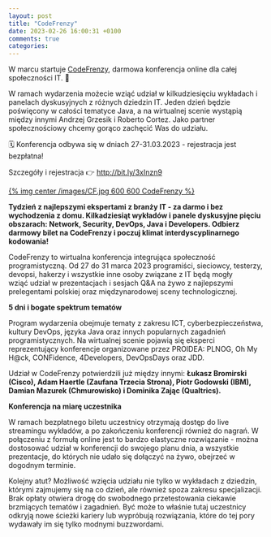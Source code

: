 ```yaml
---
layout: post
title: "CodeFrenzy"
date: 2023-02-26 16:00:31 +0100
comments: true
categories: 
---
```



W marcu startuje <a href="https://codefrenzy.pl/" target="_blank">CodeFrenzy</a>, darmowa konferencja online dla całej społeczności IT. 🙌  

W ramach wydarzenia możecie wziąć udział w kilkudziesięciu wykładach i panelach dyskusyjnych z różnych dziedzin IT. Jeden dzień będzie poświęcony w całości tematyce Java, a na wirtualnej scenie wystąpią między innymi Andrzej Grzesik i Roberto Cortez. Jako partner społecznościowy chcemy gorąco zachęcić Was do udziału.

🗓 Konferencja odbywa się w dniach 27-31.03.2023 - rejestracja jest bezpłatna!

Szczegóły i rejestracja 👉 http://bit.ly/3xInzn9  

[{% img center /images/CF.jpg 600 600 CodeFrenzy %}](https://codefrenzy.pl/)

<!-- more -->

<b>
Tydzień z najlepszymi ekspertami z branży IT - za darmo i bez wychodzenia z domu. Kilkadziesiąt wykładów i panele dyskusyjne pięciu obszarach: Network, Security, DevOps, Java i Developers. Odbierz darmowy bilet na CodeFrenzy i poczuj klimat interdyscyplinarnego kodowania!</b>

CodeFrenzy to wirtualna konferencja integrująca społeczność programistyczną. Od 27 do 31 marca 2023 programiści, sieciowcy, testerzy, devopsi, hakerzy i wszystkie inne osoby związane z IT będą mogły wziąć udział w prezentacjach i sesjach Q&A na żywo z najlepszymi prelegentami polskiej oraz międzynarodowej sceny technologicznej. 

<b>5 dni i bogate spektrum tematów</b>

Program wydarzenia obejmuje tematy z zakresu ICT, cyberbezpieczeństwa, kultury DevOps, języka Java oraz innych popularnych zagadnień programistycznych.  Na wirtualnej scenie pojawią się eksperci reprezentujący konferencje organizowane przez PROIDEA: PLNOG, Oh My H@ck, CONFidence, 4Developers, DevOpsDays oraz JDD.

Udział w CodeFrenzy potwierdzili już między innymi: <b>Łukasz Bromirski (Cisco), Adam Haertle (Zaufana Trzecia Strona), Piotr Godowski (IBM), Damian Mazurek (Chmurowisko) i Dominika Zając (Qualtrics).</b>

<b>Konferencja na miarę uczestnika</b>

W ramach bezpłatnego biletu uczestnicy otrzymają dostęp do live streamingu wykładów, a po zakończeniu konferencji również do nagrań. W połączeniu z formułą online jest to bardzo elastyczne rozwiązanie - można dostosować udział w konferencji do swojego planu dnia, a wszystkie prezentacje, do których nie udało się dołączyć na żywo, obejrzeć w dogodnym terminie. 

Kolejny atut? Możliwość wzięcia udziału nie tylko w wykładach z dziedzin, którymi zajmujemy się na co dzień, ale również spoza zakresu specjalizacji. Brak opłaty otwiera drogę do swobodnego przetestowania ciekawie brzmiących tematów i zagadnień. Być może to właśnie tutaj uczestnicy odkryją nowe ścieżki kariery lub wypróbują rozwiązania, które do tej pory wydawały im się tylko modnymi buzzwordami.

